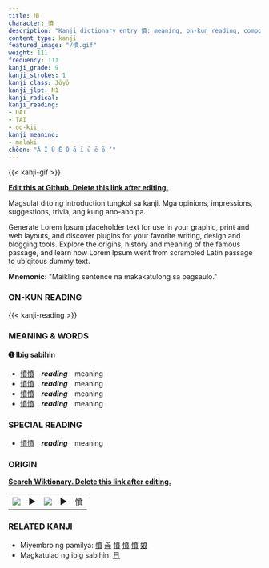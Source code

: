 ```yaml
---
title: 憤
character: 憤
description: "Kanji dictionary entry 憤: meaning, on-kun reading, compounds, origin, related kanji"
content_type: kanji
featured_image: "/憤.gif"
weight: 111
frequency: 111
kanji_grade: 9
kanji_strokes: 1
kanji_class: Jōyō
kanji_jlpt: N1
kanji_radical: 
kanji_reading: 
- DAI
- TAI
- oo-kii
kanji_meaning:
- malaki
chōon: "Ā Ī Ū Ē Ō ā ī ū ē ō ’"
---
```

[//]: # (Don't edit the line below. Kanji animated GIF code is automatically generated.)
{{< kanji-gif >}}

[//]: # (Edit below this line.)

**[Edit this at Github. Delete this link after editing.](https://github.com/tim0g/tim/tree/main/content/kanji/憤/index.md)**

Magsulat dito ng introduction tungkol sa kanji. Mga opinions, impressions, suggestions, trivia, ang kung ano-ano pa.

Generate Lorem Ipsum placeholder text for use in your graphic, print and web layouts, and discover plugins for your favorite writing, design and blogging tools. Explore the origins, history and meaning of the famous passage, and learn how Lorem Ipsum went from scrambled Latin passage to ubiqitous dummy text.
 
**Mnemonic:** "Maikling sentence na makakatulong sa pagsaulo."

### ON-KUN READING

[//]: # (Don't edit the line below. ON-KUN READING code is automatically generated.)
{{< kanji-reading >}}

### MEANING & WORDS

#### ➊ **Ibig sabihin**
  - [憤](../憤)[憤](../憤)　***reading***　meaning
  - [憤](../憤)[憤](../憤)　***reading***　meaning
  - [憤](../憤)[憤](../憤)　***reading***　meaning
  - [憤](../憤)[憤](../憤)　***reading***　meaning

### SPECIAL READING
  - [憤](../憤)[憤](../憤)　***reading***　meaning

### ORIGIN

**[Search Wiktionary. Delete this link after editing.](https://wiktionary.org/wiki/憤)**
<table class="kanji-table"><tr><td>
<img src="60px-憤-bronze.svg.png">
</td><td>▶</td><td>
<img src="60px-憤-oracle.svg.png">
</td><td>▶</td>
<td class="kanji-origin">憤</td>
</tr></table>

### RELATED KANJI
- Miyembro ng pamilya: [憤](../憤) [母](../母) [憤](../憤) [憤](../憤) [憤](../憤) [娘](../娘)
- Magkatulad ng ibig sabihin: [日](../日)
